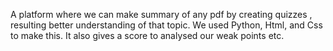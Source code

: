 A platform where we can make summary of any pdf by creating quizzes , resulting better understanding of that topic.
We used Python, Html, and Css to make this.
It also gives a score to analysed our weak points etc.
